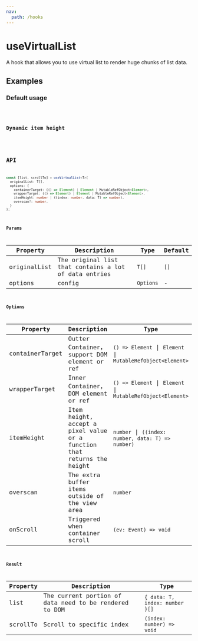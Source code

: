 ```yaml
---
nav:
  path: /hooks
---
```


# useVirtualList

A hook that allows you to use virtual list to render huge chunks of list data.

## Examples

### Default usage

<code src="./demo/demo1.tsx" />

### Dynamic item height

<code src="./demo/demo2.tsx" />

## API

```typescript
const [list, scrollTo] = useVirtualList<T>(
  originalList: T[],
  options: {
    containerTarget: (() => Element) | Element | MutableRefObject<Element>,
    wrapperTarget: (() => Element) | Element | MutableRefObject<Element>,
    itemHeight: number | ((index: number, data: T) => number),
    overscan?: number,
  }
);
```

### Params

| Property     | Description                                           | Type      | Default |
| ------------ | ----------------------------------------------------- | --------- | ------- |
| originalList | The original list that contains a lot of data entries | `T[]`     | `[]`    |
| options      | config                                                | `Options` | -       |

### Options

| Property        | Description                                                             | Type                                                        | Default |
| --------------- | ----------------------------------------------------------------------- | ----------------------------------------------------------- | ------- |
| containerTarget | Outter Container，support DOM element or ref                            | `() => Element` \| `Element` \| `MutableRefObject<Element>` | -       |
| wrapperTarget   | Inner Container，DOM element or ref                                     | `() => Element` \| `Element` \| `MutableRefObject<Element>` | -       |
| itemHeight      | Item height, accept a pixel value or a function that returns the height | `number` \| `((index: number, data: T) => number)`          | -       |
| overscan        | The extra buffer items outside of the view area                         | `number`                                                    | `5`     |
| onScroll        | Triggered when container scroll                                         | `(ev: Event) => void`                                       | -       |

### Result

| Property | Description                                            | Type                           |
| -------- | ------------------------------------------------------ | ------------------------------ |
| list     | The current portion of data need to be rendered to DOM | `{ data: T, index: number }[]` |
| scrollTo | Scroll to specific index                               | `(index: number) => void`      |
